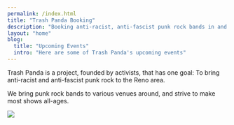 ```yaml
---
permalink: /index.html
title: "Trash Panda Booking"
description: "Booking anti-racist, anti-fascist punk rock bands in and around Reno, NV."
layout: "home"
blog:
  title: "Upcoming Events"
  intro: "Here are some of Trash Panda's upcoming events"
---
```


Trash Panda is a project, founded by activists, that has one goal: To bring anti-racist and anti-fascist punk rock to the Reno area.

We bring punk rock bands to various venues around, and strive to make most shows all-ages.

<img src="assets/images/banner.jpg" sytle="max-width:1500px;min-width:750px;" />